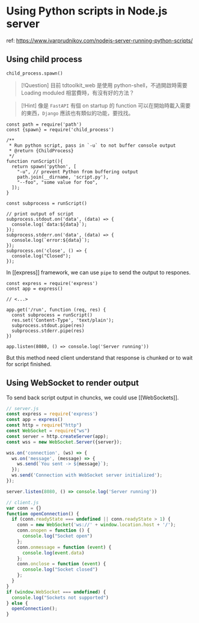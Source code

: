# Using Python scripts in Node.js server
ref: https://www.ivarprudnikov.com/nodejs-server-running-python-scripts/

## Using child process
```javascript=
child_process.spawn()
```
> [!Question]
> 目前 tdtoolkit_web 是使用 python-shell，不過開啟時需要 Loading moduled 相當費時，有沒有好的方法？

> [!Hint]
> 像是 `FastAPI` 有個 on startup 的 function 可以在開始時載入需要的東西，`Django` 應該也有類似的功能，要找找。

```javascript=
const path = require('path')
const {spawn} = require('child_process')

/**
 * Run python script, pass in `-u` to not buffer console output 
 * @return {ChildProcess}
 */
function runScript(){
  return spawn('python', [
    "-u", // prevent Python from buffering output
    path.join(__dirname, 'script.py'),
    "--foo", "some value for foo",
  ]);
}

const subprocess = runScript()

// print output of script
subprocess.stdout.on('data', (data) => {
  console.log(`data:${data}`);
});
subprocess.stderr.on('data', (data) => {
  console.log(`error:${data}`);
});
subprocess.on('close', () => {
  console.log("Closed");
});
```
In [[express]] framework, we can use `pipe` to send the output to respones.
```javascript=
const express = require('express')
const app = express()

// <...>

app.get('/run', function (req, res) {
  const subprocess = runScript()
  res.set('Content-Type', 'text/plain');
  subprocess.stdout.pipe(res)
  subprocess.stderr.pipe(res)
})

app.listen(8080, () => console.log('Server running'))
```
But this method need client understand that response is chunked or to wait for script finished.
## Using WebSocket to render output
To send back script output in chuncks, we could use [[WebSockets]].

```javascript
// server.js
const express = require('express')
const app = express()
const http = require("http")
const WebSocket = require("ws")
const server = http.createServer(app);
const wss = new WebSocket.Server({server});

wss.on('connection', (ws) => {
  ws.on('message', (message) => {
    ws.send(`You sent -> ${message}`);
  });
  ws.send('Connection with WebSocket server initialized');
});

server.listen(8080, () => console.log('Server running'))
```

```javascript
// client.js
var conn = {}
function openConnection() {
  if (conn.readyState === undefined || conn.readyState > 1) {
    conn = new WebSocket('ws://' + window.location.host + '/');
    conn.onopen = function () {
      console.log("Socket open")
    };
    conn.onmessage = function (event) {
      console.log(event.data)
    };
    conn.onclose = function (event) {
      console.log("Socket closed")
    };
  }
}
if (window.WebSocket === undefined) {
  console.log("Sockets not supported")
} else {
  openConnection();
}
```